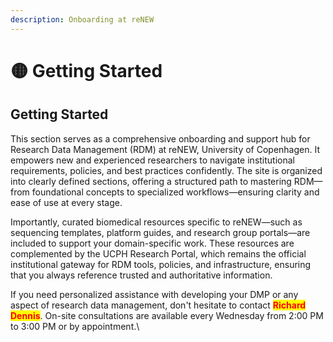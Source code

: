 ```yaml
---
description: Onboarding at reNEW
---
```


# 🟡 Getting Started

## Getting Started

This section serves as a comprehensive onboarding and support hub for Research Data Management (RDM) at reNEW, University of Copenhagen. It empowers new and experienced researchers to navigate institutional requirements, policies, and best practices confidently. The site is organized into clearly defined sections, offering a structured path to mastering RDM—from foundational concepts to specialized workflows—ensuring clarity and ease of use at every stage.

Importantly, curated biomedical resources specific to reNEW—such as sequencing templates, platform guides, and research group portals—are included to support your domain-specific work. These resources are complemented by the UCPH Research Portal, which remains the official institutional gateway for RDM tools, policies, and infrastructure, ensuring that you always reference trusted and authoritative information.

If you need personalized assistance with developing your DMP or any aspect of research data management, don't hesitate to contact <mark style="color:red;">**Richard Dennis**</mark>. On-site consultations are available every Wednesday from 2:00 PM to 3:00 PM or by appointment.\
